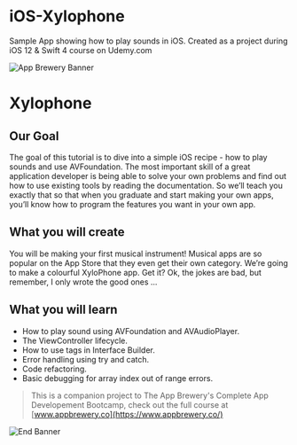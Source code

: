 
# iOS-Xylophone
Sample App showing how to play sounds in iOS. Created as a project during iOS 12 &amp; Swift 4 course on Udemy.com

![App Brewery Banner](Documentation/AppBreweryBanner.png)

#  Xylophone

## Our Goal

The goal of this tutorial is to dive into a simple iOS recipe - how to play sounds and use AVFoundation. The most important skill of a great application developer is being able to solve your own problems and find out how to use existing tools by reading the documentation. So we’ll teach you exactly that so that when you graduate and start making your own apps, you’ll know how to program the features you want in your own app.


## What you will create

You will be making your first musical instrument! Musical apps are so popular on the App Store that they even get their own category. We’re going to make a colourful XyloPhone app. Get it? Ok, the jokes are bad, but remember, I only wrote the good ones ...

## What you will learn

* How to play sound using AVFoundation and AVAudioPlayer.
* The ViewController lifecycle.
* How to use tags in Interface Builder.
* Error handling using try and catch.
* Code refactoring.
* Basic debugging for array index out of range errors.


>This is a companion project to The App Brewery's Complete App Developement Bootcamp, check out the full course at [www.appbrewery.co](https://www.appbrewery.co/)

![End Banner](Documentation/readme-end-banner.png)

